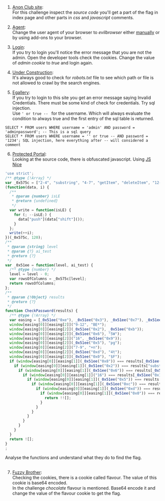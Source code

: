 1) [Anon Club site](https://youthful-minsky-60409b.netlify.app/):<br>
For this challenge inspect the _source code_ you'll get a part of the flag in index page and other parts in _css_ and _javascript_ comments.

2) [Agent](https://web-challenges-anonctf.000webhostapp.com/agent/):<br>
Change the user agent of your browser to _evilbrowser_ either [manually](https://www.howtogeek.com/113439/how-to-change-your-browsers-user-agent-without-installing-any-extensions/) or by using add-ons to your browser.

3) [Login](https://web-challenges-anonctf.000webhostapp.com/login/):<br>
If you try to login you'll notice the error message that you are not the admin. Open the developer tools check the cookies. Change the value of _admin cookie_ to _true_ and login again.

4) [Under Construction](https://web-challenges-anonctf.000webhostapp.com/underConstruction/):<br>
It's always good to check for _robots.txt_ file to see which path or file is not allowed to crawl by the search engines.

5) [Egallery](https://web-challenges-anonctf.000webhostapp.com/Egallery/):<br>
If you try to login to this site you get an error message saying Invalid Credentials. There must be some kind of check for credentials. Try sql injection.<br>
Use `' or true -- ` for the username. Which will always evaluate the condition to always true and the first entry of the sql table is returned.<br>
```MySQL
SELECT * FROM users WHERE username = 'admin' AND password = 'adminpassword'; -- This is a sql query
SELECT * FROM users WHERE username = '' or true -- AND password = '1234'; SQL injection, here everything after -- will considered a comment
```
6) [Protected Portal](https://protectedportal-anonctf.herokuapp.com/):<br>
Looking at the source code, there is obfuscated javascript. Using [JS Nice](http://jsnice.org/)
```Javascript
'use strict';
/** @type {!Array} */
var _0x575c = ["2-4", "substring", "4-7", "getItem", "deleteItem", "12-14", "0-2", "setItem", "9-12", "^7M", "updateItem", "bb=", "7-9", "14-16", "localStorage"];
(function(data, i) {
  /**
   * @param {number} isLE
   * @return {undefined}
   */
  var write = function(isLE) {
    for (; --isLE;) {
      data["push"](data["shift"]());
    }
  };
  write(++i);
})(_0x575c, 120);
/**
 * @param {string} level
 * @param {?} ai_test
 * @return {?}
 */
var _0x51ee = function(level, ai_test) {
  /** @type {number} */
  level = level - 0;
  var rowsOfColumns = _0x575c[level];
  return rowsOfColumns;
};
/**
 * @param {!Object} results
 * @return {?}
 */
function CheckPassword(results) {
  /** @type {!Array} */
  var easing = [_0x51ee("0xe"), _0x51ee("0x3"), _0x51ee("0x7"), _0x51ee("0x4"), _0x51ee("0xa")];
  window[easing[0]][easing[2]]("9-12", "BE*");
  window[easing[0]][easing[2]](_0x51ee("0x2"), _0x51ee("0xb"));
  window[easing[0]][easing[2]](_0x51ee("0x6"), "5W");
  window[easing[0]][easing[2]]("16", _0x51ee("0x9"));
  window[easing[0]][easing[2]](_0x51ee("0x5"), "pg");
  window[easing[0]][easing[2]]("7-9", "+n");
  window[easing[0]][easing[2]](_0x51ee("0xd"), "4t");
  window[easing[0]][easing[2]](_0x51ee("0x0"), "$F");
  if (window[easing[0]][easing[1]](_0x51ee("0x8")) === results[_0x51ee("0x1")](9, 12)) {
    if (window[easing[0]][easing[1]](_0x51ee("0x2")) === results["substring"](4, 7)) {
      if (window[easing[0]][easing[1]](_0x51ee("0x6")) === results[_0x51ee("0x1")](0, 2)) {
        if (window[easing[0]][easing[1]]("16") === results[_0x51ee("0x1")](16)) {
          if (window[easing[0]][easing[1]](_0x51ee("0x5")) === results[_0x51ee("0x1")](12, 14)) {
            if (window[easing[0]][easing[1]](_0x51ee("0xc")) === results[_0x51ee("0x1")](7, 9)) {
              if (window[easing[0]][easing[1]](_0x51ee("0xd")) === results[_0x51ee("0x1")](14, 16)) {
                if (window[easing[0]][easing[1]](_0x51ee("0x0")) === results[_0x51ee("0x1")](2, 4)) {
                  return !![];
                }
              }
            }
          }
        }
      }
    }
  }
  return ![];
}
;
```
Analyse the functions and understand what they do to find the flag.<br><br>

7) [Fuzzy Brother](https://oreo-anonctf.herokuapp.com/):<br>
Checking the cookies, there is a cookie called flavour. The value of this cookie is base64 encoded.<br>
In the challenge _chocolate_ flavour is mentioned. Base64 encode it and change the value of the flavour cookie to get the flag.
